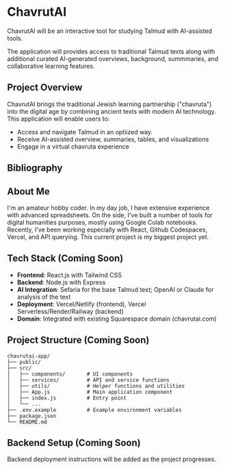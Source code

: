 # ChavrutAI

ChavrutAI will be an interactive tool for studying Talmud with AI-assisted tools. 

The application will provides access to traditional Talmud texts along with additional curated AI-generated overviews, background, summmaries, and collaborative learning features.

## Project Overview

ChavrutAI brings the traditional Jewish learning partnership ("chavruta") into the digital age by combining ancient texts with modern AI technology. This application will enable users to:

- Access and navigate Talmud in an optiized way.
- Receive AI-assisted overview, summaries, tables, and visualizations
- Engage in a virtual chavruta experience

## Bibliography

## About Me
I'm an amateur hobby coder. In my day job, I have extensive experience with advanced spreadsheets. 
On the side, I've built a number of tools for digital humanities purposes, mostly using Google Colab notebooks. 
Recently, I've been working especially with React, Github Codespaces, Vercel, and API querying. 
This current project is my biggest project yet.

## Tech Stack (Coming Soon)

- **Frontend**: React.js with Tailwind CSS
- **Backend**: Node.js with Express
- **AI Integration**: Sefaria for the base Talmud text; OpenAI or Claude for analysis of the text
- **Deployment**: Vercel/Netlify (frontend), Vercel Serverless/Render/Railway (backend)
- **Domain**: Integrated with existing Squarespace domain (chavrutai.com)


## Project Structure (Coming Soon)

```
chavrutai-app/
├── public/
├── src/
│   ├── components/       # UI components
│   ├── services/         # API and service functions
│   ├── utils/            # Helper functions and utilities
│   ├── App.js            # Main application component
│   ├── index.js          # Entry point
│   └── ...
├── .env.example          # Example environment variables
├── package.json
└── README.md
```

## Backend Setup (Coming Soon)

Backend deployment instructions will be added as the project progresses.
